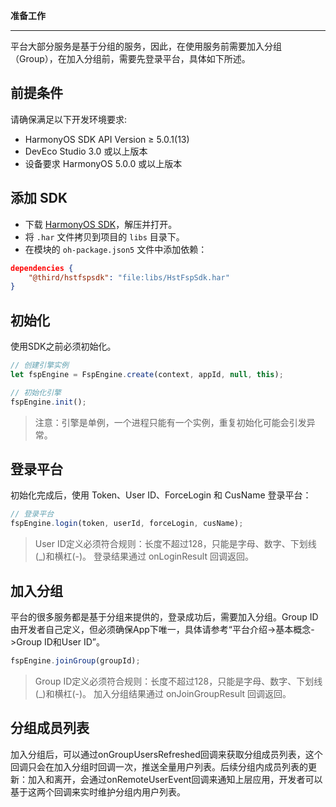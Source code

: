 **准备工作**

---

平台大部分服务是基于分组的服务，因此，在使用服务前需要加入分组（Group），在加入分组前，需要先登录平台，具体如下所述。 

## 前提条件
请确保满足以下开发环境要求:
- HarmonyOS SDK API Version ≥ 5.0.1(13)
- DevEco Studio 3.0 或以上版本
- 设备要求 HarmonyOS 5.0.0 或以上版本

## 添加 SDK
- 下载 [HarmonyOS SDK](downloadSDK)，解压并打开。
- 将 `.har` 文件拷贝到项目的 `libs` 目录下。
- 在模块的 `oh-package.json5` 文件中添加依赖：
```JSON
dependencies {
    "@third/hstfspsdk": "file:libs/HstFspSdk.har"
}
```


## 初始化
使用SDK之前必须初始化。
```TYPESCRIPT
// 创建引擎实例
let fspEngine = FspEngine.create(context, appId, null, this);

// 初始化引擎
fspEngine.init();
```
> 注意：引擎是单例，一个进程只能有一个实例，重复初始化可能会引发异常。

## 登录平台
初始化完成后，使用 Token、User ID、ForceLogin 和 CusName 登录平台：
```TYPESCRIPT
// 登录平台
fspEngine.login(token, userId, forceLogin, cusName);
```
> User ID定义必须符合规则：长度不超过128，只能是字母、数字、下划线(_)和横杠(-)。
登录结果通过 onLoginResult 回调返回。

## 加入分组
平台的很多服务都是基于分组来提供的，登录成功后，需要加入分组。Group ID由开发者自己定义，但必须确保App下唯一，具体请参考“平台介绍->基本概念->Group ID和User ID”。
```TYPESCRIPT
fspEngine.joinGroup(groupId);
```
> Group ID定义必须符合规则：长度不超过128，只能是字母、数字、下划线(_)和横杠(-)。
加入分组结果通过 onJoinGroupResult 回调返回。

## 分组成员列表
加入分组后，可以通过onGroupUsersRefreshed回调来获取分组成员列表，这个回调只会在加入分组时回调一次，推送全量用户列表。后续分组内成员列表的更新：加入和离开，会通过onRemoteUserEvent回调来通知上层应用，开发者可以基于这两个回调来实时维护分组内用户列表。
